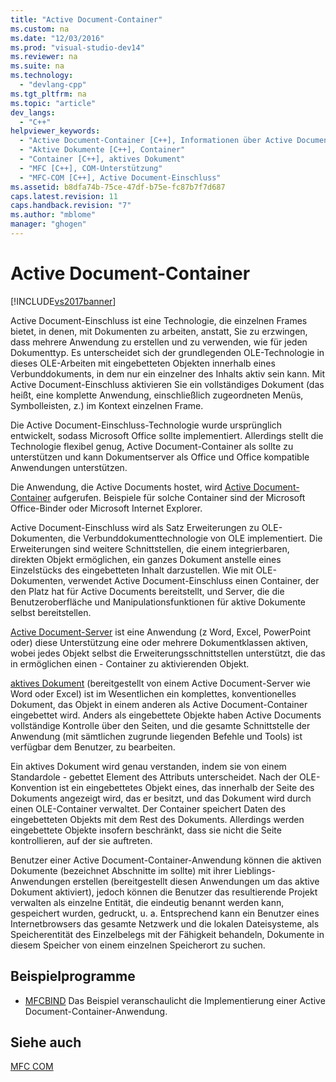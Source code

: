 ```yaml
---
title: "Active Document-Container"
ms.custom: na
ms.date: "12/03/2016"
ms.prod: "visual-studio-dev14"
ms.reviewer: na
ms.suite: na
ms.technology: 
  - "devlang-cpp"
ms.tgt_pltfrm: na
ms.topic: "article"
dev_langs: 
  - "C++"
helpviewer_keywords: 
  - "Active Document-Container [C++], Informationen über Active Document-Container"
  - "Aktive Dokumente [C++], Container"
  - "Container [C++], aktives Dokument"
  - "MFC [C++], COM-Unterstützung"
  - "MFC-COM [C++], Active Document-Einschluss"
ms.assetid: b8dfa74b-75ce-47df-b75e-fc87b7f7d687
caps.latest.revision: 11
caps.handback.revision: "7"
ms.author: "mblome"
manager: "ghogen"
---
```

# Active Document-Container
[!INCLUDE[vs2017banner](../assembler/inline/includes/vs2017banner.md)]

Active Document\-Einschluss ist eine Technologie, die einzelnen Frames bietet, in denen, mit Dokumenten zu arbeiten, anstatt, Sie zu erzwingen, dass mehrere Anwendung zu erstellen und zu verwenden, wie für jeden Dokumenttyp.  Es unterscheidet sich der grundlegenden OLE\-Technologie in dieses OLE\-Arbeiten mit eingebetteten Objekten innerhalb eines Verbunddokuments, in dem nur ein einzelner des Inhalts aktiv sein kann.  Mit Active Document\-Einschluss aktivieren Sie ein vollständiges Dokument \(das heißt, eine komplette Anwendung, einschließlich zugeordneten Menüs, Symbolleisten, z.\) im Kontext einzelnen Frame.  
  
 Die Active Document\-Einschluss\-Technologie wurde ursprünglich entwickelt, sodass Microsoft Office sollte implementiert.  Allerdings stellt die Technologie flexibel genug, Active Document\-Container als sollte zu unterstützen und kann Dokumentserver als Office und Office kompatible Anwendungen unterstützen.  
  
 Die Anwendung, die Active Documents hostet, wird [Active Document\-Container](../mfc/active-document-containers.md) aufgerufen.  Beispiele für solche Container sind der Microsoft Office\-Binder oder Microsoft Internet Explorer.  
  
 Active Document\-Einschluss wird als Satz Erweiterungen zu OLE\-Dokumenten, die Verbunddokumenttechnologie von OLE implementiert.  Die Erweiterungen sind weitere Schnittstellen, die einem integrierbaren, direkten Objekt ermöglichen, ein ganzes Dokument anstelle eines Einzelstücks des eingebetteten Inhalt darzustellen.  Wie mit OLE\-Dokumenten, verwendet Active Document\-Einschluss einen Container, der den Platz hat für Active Documents bereitstellt, und Server, die die Benutzeroberfläche und Manipulationsfunktionen für aktive Dokumente selbst bereitstellen.  
  
 [Active Document\-Server](../mfc/active-document-servers.md) ist eine Anwendung \(z Word, Excel, PowerPoint oder\) diese Unterstützung eine oder mehrere Dokumentklassen aktiven, wobei jedes Objekt selbst die Erweiterungsschnittstellen unterstützt, die das in ermöglichen einen \- Container zu aktivierenden Objekt.  
  
 [aktives Dokument](../mfc/active-documents.md) \(bereitgestellt von einem Active Document\-Server wie Word oder Excel\) ist im Wesentlichen ein komplettes, konventionelles Dokument, das Objekt in einem anderen als Active Document\-Container eingebettet wird.  Anders als eingebettete Objekte haben Active Documents vollständige Kontrolle über den Seiten, und die gesamte Schnittstelle der Anwendung \(mit sämtlichen zugrunde liegenden Befehle und Tools\) ist verfügbar dem Benutzer, zu bearbeiten.  
  
 Ein aktives Dokument wird genau verstanden, indem sie von einem Standardole \- gebettet Element des Attributs unterscheidet.  Nach der OLE\-Konvention ist ein eingebettetes Objekt eines, das innerhalb der Seite des Dokuments angezeigt wird, das er besitzt, und das Dokument wird durch einen OLE\-Container verwaltet.  Der Container speichert Daten des eingebetteten Objekts mit dem Rest des Dokuments.  Allerdings werden eingebettete Objekte insofern beschränkt, dass sie nicht die Seite kontrollieren, auf der sie auftreten.  
  
 Benutzer einer Active Document\-Container\-Anwendung können die aktiven Dokumente \(bezeichnet Abschnitte im sollte\) mit ihrer Lieblings\-Anwendungen erstellen \(bereitgestellt diesen Anwendungen um das aktive Dokument aktiviert\), jedoch können die Benutzer das resultierende Projekt verwalten als einzelne Entität, die eindeutig benannt werden kann, gespeichert wurden, gedruckt, u. a.  Entsprechend kann ein Benutzer eines Internetbrowsers das gesamte Netzwerk und die lokalen Dateisysteme, als Speicherentität des Einzelbelegs mit der Fähigkeit behandeln, Dokumente in diesem Speicher von einem einzelnen Speicherort zu suchen.  
  
## Beispielprogramme  
  
-   [MFCBIND](../top/visual-cpp-samples.md) Das Beispiel veranschaulicht die Implementierung einer Active Document\-Container\-Anwendung.  
  
## Siehe auch  
 [MFC COM](../mfc/mfc-com.md)